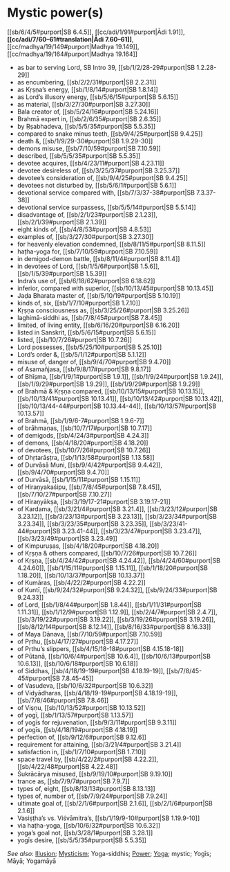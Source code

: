 # Mystic power(s)

[[sb/6/4/5#purport|SB 6.4.5]], [[cc/adi/1/91#purport|Ādi 1.91]], **[[cc/adi/7/60–61#translation|Ādi 7.60–61]]**, [[cc/madhya/19/149#purport|Madhya 19.149]], [[cc/madhya/19/164#purport|Madhya 19.164]]

* as bar to serving Lord, SB Intro 39, [[sb/1/2/28-29#purport|SB 1.2.28-29]]
* as encumbering, [[sb/2/2/31#purport|SB 2.2.31]]
* as Kṛṣṇa’s energy, [[sb/1/8/14#purport|SB 1.8.14]]
* as Lord’s illusory energy, [[sb/5/6/15#purport|SB 5.6.15]]
* as material, [[sb/3/27/30#purport|SB 3.27.30]]
* Bala creator of, [[sb/5/24/16#purport|SB 5.24.16]]
* Brahmā expert in, [[sb/2/6/35#purport|SB 2.6.35]]
* by Ṛṣabhadeva, [[sb/5/5/35#purport|SB 5.5.35]]
* compared to snake minus teeth, [[sb/9/4/25#purport|SB 9.4.25]]
* death &, [[sb/1/9/29-30#purport|SB 1.9.29-30]]
* demons misuse, [[sb/7/10/59#purport|SB 7.10.59]]
* described, [[sb/5/5/35#purport|SB 5.5.35]]
* devotee acquires, [[sb/4/23/11#purport|SB 4.23.11]]
* devotee desireless of, [[sb/3/25/37#purport|SB 3.25.37]]
* devotee’s consideration of, [[sb/9/4/25#purport|SB 9.4.25]]
* devotees not disturbed by, [[sb/5/6/1#purport|SB 5.6.1]]
* devotional service compared with, [[sb/7/3/37-38#purport|SB 7.3.37-38]]
* devotional service surpassess, [[sb/5/5/14#purport|SB 5.5.14]]
* disadvantage of, [[sb/2/1/23#purport|SB 2.1.23]], [[sb/2/1/39#purport|SB 2.1.39]]
* eight kinds of, [[sb/4/8/53#purport|SB 4.8.53]]
* examples of, [[sb/3/27/30#purport|SB 3.27.30]]
* for heavenly elevation condemned, [[sb/8/11/5#purport|SB 8.11.5]]
* haṭha-yoga for, [[sb/7/10/59#purport|SB 7.10.59]]
* in demigod-demon battle, [[sb/8/11/4#purport|SB 8.11.4]]
* in devotees of Lord, [[sb/1/5/6#purport|SB 1.5.6]], [[sb/1/5/39#purport|SB 1.5.39]]
* Indra’s use of, [[sb/6/18/62#purport|SB 6.18.62]]
* inferior, compared with superior, [[sb/10/13/45#purport|SB 10.13.45]]
* Jaḍa Bharata master of, [[sb/5/10/19#purport|SB 5.10.19]]
* kinds of, six, [[sb/1/7/10#purport|SB 1.7.10]]
* Kṛṣṇa consciousness as, [[sb/3/25/26#purport|SB 3.25.26]]
* laghimā-siddhi as, [[sb/7/8/45#purport|SB 7.8.45]]
* limited, of living entity, [[sb/6/16/20#purport|SB 6.16.20]]
* listed in Sanskrit, [[sb/5/6/15#purport|SB 5.6.15]]
* listed, [[sb/10/7/26#purport|SB 10.7.26]]
* Lord possesses, [[sb/5/25/10#purport|SB 5.25.10]]
* Lord’s order &, [[sb/5/1/12#purport|SB 5.1.12]]
* misuse of, danger of, [[sb/9/4/70#purport|SB 9.4.70]]
* of Asamañjasa, [[sb/9/8/17#purport|SB 9.8.17]]
* of Bhīṣma, [[sb/1/9/1#purport|SB 1.9.1]], [[sb/1/9/24#purport|SB 1.9.24]], [[sb/1/9/29#purport|SB 1.9.29]], [[sb/1/9/29#purport|SB 1.9.29]]
* of Brahmā & Kṛṣṇa compared, [[sb/10/13/15#purport|SB 10.13.15]], [[sb/10/13/41#purport|SB 10.13.41]], [[sb/10/13/42#purport|SB 10.13.42]], [[sb/10/13/44-44#purport|SB 10.13.44-44]], [[sb/10/13/57#purport|SB 10.13.57]]
* of Brahmā, [[sb/1/9/6-7#purport|SB 1.9.6-7]]
* of brāhmaṇas, [[sb/10/7/17#purport|SB 10.7.17]]
* of demigods, [[sb/4/24/3#purport|SB 4.24.3]]
* of demons, [[sb/4/18/20#purport|SB 4.18.20]]
* of devotees, [[sb/10/7/26#purport|SB 10.7.26]]
* of Dhṛtarāṣṭra, [[sb/1/13/58#purport|SB 1.13.58]]
* of Durvāsā Muni, [[sb/9/4/42#purport|SB 9.4.42]], [[sb/9/4/70#purport|SB 9.4.70]]
* of Durvāsā, [[sb/1/15/11#purport|SB 1.15.11]]
* of Hiraṇyakaśipu, [[sb/7/8/45#purport|SB 7.8.45]], [[sb/7/10/27#purport|SB 7.10.27]]
* of Hiraṇyākṣa, [[sb/3/19/17-21#purport|SB 3.19.17-21]]
* of Kardama, [[sb/3/21/4#purport|SB 3.21.4]], [[sb/3/23/12#purport|SB 3.23.12]], [[sb/3/23/13#purport|SB 3.23.13]], [[sb/3/23/34#purport|SB 3.23.34]], [[sb/3/23/35#purport|SB 3.23.35]], [[sb/3/23/41-44#purport|SB 3.23.41-44]], [[sb/3/23/47#purport|SB 3.23.47]], [[sb/3/23/49#purport|SB 3.23.49]]
* of Kimpuruṣas, [[sb/4/18/20#purport|SB 4.18.20]]
* of Kṛṣṇa & others compared, [[sb/10/7/26#purport|SB 10.7.26]]
* of Kṛṣṇa, [[sb/4/24/42#purport|SB 4.24.42]], [[sb/4/24/60#purport|SB 4.24.60]], [[sb/1/15/11#purport|SB 1.15.11]], [[sb/1/18/20#purport|SB 1.18.20]], [[sb/10/13/37#purport|SB 10.13.37]]
* of Kumāras, [[sb/4/22/2#purport|SB 4.22.2]]
* of Kuntī, [[sb/9/24/32#purport|SB 9.24.32]], [[sb/9/24/33#purport|SB 9.24.33]]
* of Lord, [[sb/1/8/44#purport|SB 1.8.44]], [[sb/1/11/31#purport|SB 1.11.31]], [[sb/1/12/9#purport|SB 1.12.9]], [[sb/2/4/7#purport|SB 2.4.7]], [[sb/3/19/22#purport|SB 3.19.22]], [[sb/3/19/26#purport|SB 3.19.26]], [[sb/8/12/14#purport|SB 8.12.14]], [[sb/8/16/33#purport|SB 8.16.33]]
* of Maya Dānava, [[sb/7/10/59#purport|SB 7.10.59]]
* of Pṛthu, [[sb/4/17/27#purport|SB 4.17.27]]
* of Pṛthu’s slippers, [[sb/4/15/18-18#purport|SB 4.15.18-18]]
* of Pūtanā, [[sb/10/6/4#purport|SB 10.6.4]], [[sb/10/6/13#purport|SB 10.6.13]], [[sb/10/6/18#purport|SB 10.6.18]]
* of Siddhas, [[sb/4/18/19-19#purport|SB 4.18.19-19]], [[sb/7/8/45-45#purport|SB 7.8.45-45]]
* of Vasudeva, [[sb/10/6/32#purport|SB 10.6.32]]
* of Vidyādharas, [[sb/4/18/19-19#purport|SB 4.18.19-19]], [[sb/7/8/46#purport|SB 7.8.46]]
* of Viṣṇu, [[sb/10/13/52#purport|SB 10.13.52]]
* of yogī, [[sb/1/13/57#purport|SB 1.13.57]]
* of yogīs for rejuvenation, [[sb/9/3/11#purport|SB 9.3.11]]
* of yogīs, [[sb/4/18/19#purport|SB 4.18.19]]
* perfection of, [[sb/9/12/6#purport|SB 9.12.6]]
* requirement for attaining, [[sb/3/21/4#purport|SB 3.21.4]]
* satisfaction in, [[sb/1/7/10#purport|SB 1.7.10]]
* space travel by, [[sb/4/22/2#purport|SB 4.22.2]], [[sb/4/22/48#purport|SB 4.22.48]]
* Śukrācārya misused, [[sb/9/19/10#purport|SB 9.19.10]]
* trance as, [[sb/7/9/7#purport|SB 7.9.7]]
* types of, eight, [[sb/8/13/13#purport|SB 8.13.13]]
* types of, number of, [[sb/7/9/24#purport|SB 7.9.24]]
* ultimate goal of, [[sb/2/1/6#purport|SB 2.1.6]], [[sb/2/1/6#purport|SB 2.1.6]]
* Vasiṣṭha’s vs. Viśvāmitra’s, [[sb/1/19/9-10#purport|SB 1.19.9-10]]
* via haṭha-yoga, [[sb/10/6/32#purport|SB 10.6.32]]
* yoga’s goal not, [[sb/3/28/1#purport|SB 3.28.1]]
* yogīs desire, [[sb/5/5/35#purport|SB 5.5.35]]

*See also:* [Illusion](entries/illusion.md); [Mysticism](entries/mysticism.md); Yoga-siddhis; [Power](entries/power.md); [Yoga](entries/yogas.md); mystic; Yogīs; Māyā; Yogamāyā
